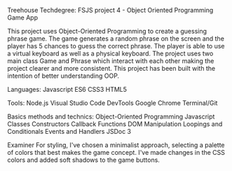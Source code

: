 Treehouse Techdegree: FSJS project 4 - Object Oriented Programming Game App

This project uses Object-Oriented Programming to create a guessing phrase game. The game generates a random phrase on the screen and the player has 5 chances to guess the correct phrase. The player is able to use a virtual keyboard as well as a physical keyboard. The project uses two main class Game and Phrase which interact with each other making the project clearer and more consistent. This project has been built with the intention of better understanding OOP.

Languages:
Javascript ES6
CSS3
HTML5

Tools:
Node.js
Visual Studio Code
DevTools Google Chrome
Terminal/Git

Basics methods and technics:
Object-Oriented Programming 
Javascript Classes 
Constructors
Callback Functions
DOM Manipulation
Loopings and Conditionals
Events and Handlers
JSDoc 3

Examiner 
For styling, I've chosen a minimalist approach, selecting a palette of colors that best makes the game concept. 
I've made changes in the CSS colors and added soft shadows to the game buttons.
